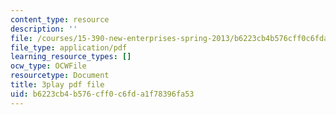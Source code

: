 ```yaml
---
content_type: resource
description: ''
file: /courses/15-390-new-enterprises-spring-2013/b6223cb4b576cff0c6fda1f78396fa53_2KpOZ9N2QOQ.pdf
file_type: application/pdf
learning_resource_types: []
ocw_type: OCWFile
resourcetype: Document
title: 3play pdf file
uid: b6223cb4-b576-cff0-c6fd-a1f78396fa53
---
```

